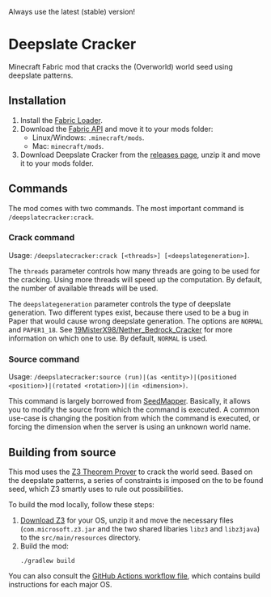 Always use the latest (stable) version!

# Deepslate Cracker
Minecraft Fabric mod that cracks the (Overworld) world seed using deepslate patterns.

## Installation
1. Install the [Fabric Loader](https://fabricmc.net/use/).
2. Download the [Fabric API](https://minecraft.curseforge.com/projects/fabric/) and move it to your mods folder:
    - Linux/Windows: `.minecraft/mods`.
    - Mac: `minecraft/mods`.
3. Download Deepslate Cracker from the [releases page](https://github.com/xpple/DeepslateCracker/releases), unzip it and move it to your mods folder.

## Commands
The mod comes with two commands. The most important command is `/deepslatecracker:crack`.

### Crack command
Usage: `/deepslatecracker:crack [<threads>] [<deepslategeneration>]`.

The `threads` parameter controls how many threads are going to be used for the cracking. Using more threads will speed up the computation. By default, the number of available threads will be used.

The `deepslategeneration` parameter controls the type of deepslate generation. Two different types exist, because there used to be a bug in Paper that would cause wrong deepslate generation. The options are `NORMAL` and `PAPER1_18`. See [19MisterX98/Nether_Bedrock_Cracker](https://github.com/19MisterX98/Nether_Bedrock_Cracker?tab=readme-ov-file#papermc-servers) for more information on which one to use. By default, `NORMAL` is used.

### Source command
Usage: `/deepslatecracker:source (run)|(as <entity>)|(positioned <position>)|(rotated <rotation>)|(in <dimension>)`.

This command is largely borrowed from [SeedMapper](https://github.com/xpple/SeedMapper). Basically, it allows you to modify the source from which the command is executed. A common use-case is changing the position from which the command is executed, or forcing the dimension when the server is using an unknown world name.

## Building from source
This mod uses the [Z3 Theorem Prover](https://github.com/Z3Prover/z3) to crack the world seed. Based on the deepslate patterns, a series of constraints is imposed on the to be found seed, which Z3 smartly uses to rule out possibilities.

To build the mod locally, follow these steps:

1. [Download Z3](https://github.com/Z3Prover/z3/releases) for your OS, unzip it and move the necessary files (`com.microsoft.z3.jar` and the two shared libaries `libz3` and `libz3java`) to the `src/main/resources` directory.
2. Build the mod:
   ```shell
   ./gradlew build
   ```

You can also consult the [GitHub Actions workflow file](https://github.com/xpple/DeepslateCracker/blob/master/.github/workflows/build.yml), which contains build instructions for each major OS.
